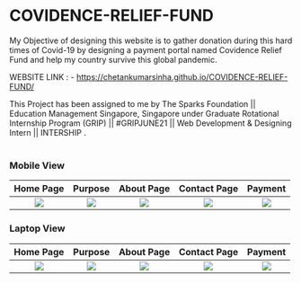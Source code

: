 # COVIDENCE-RELIEF-FUND
My Objective of designing this website is to gather donation during this hard times of Covid-19 by designing a payment portal named Covidence Relief Fund and help my country survive this global pandemic.

WEBSITE LINK : - https://chetankumarsinha.github.io/COVIDENCE-RELIEF-FUND/

This Project has been assigned to me by 
The Sparks Foundation || Education Management Singapore, Singapore
under Graduate Rotational Internship Program (GRIP) || #GRIPJUNE21 
|| Web Development & Designing  Intern || INTERSHIP .
<br />
<br />
### Mobile View

Home Page               |  Purpose               | About Page               |  Contact Page               | Payment                    
:-------------------------:|:-------------------------:|:-------------------------:|:-------------------------:|:-------------------------:
![](https://user-images.githubusercontent.com/83967941/147749979-7af283a2-a342-4616-b031-90b32789857e.png)|![](https://user-images.githubusercontent.com/83967941/147750212-dbe90db2-1132-4e88-a8cf-4c70d1562cd9.png)|![](https://user-images.githubusercontent.com/83967941/147750321-0c948cf0-4970-4c32-9620-905cbca7d28c.png)|![](https://user-images.githubusercontent.com/83967941/147750476-84e7d0f5-556f-40e8-a213-edd7abd03f8e.png)|![](https://user-images.githubusercontent.com/83967941/147751044-429d3145-27ba-49e5-a0a4-070884fb4a1a.png)|

### Laptop View

Home Page               |  Purpose               | About Page               |  Contact Page               | Payment                    
:-------------------------:|:-------------------------:|:-------------------------:|:-------------------------:|:-------------------------:
![](https://user-images.githubusercontent.com/83967941/147751182-4cc085ae-0857-478e-a573-6cbe045bfe5e.png)|![](https://user-images.githubusercontent.com/83967941/147751198-e5ac3537-b7e3-40d2-8f01-4bcae361c20e.png)|![](https://user-images.githubusercontent.com/83967941/147751213-55c663a4-2343-4a3a-bc36-a29683fb7334.png)|![](https://user-images.githubusercontent.com/83967941/147751223-54a4b6d3-db8f-4686-bc24-b445e5d977a6.png)|![](https://user-images.githubusercontent.com/83967941/147751228-f3c5cee5-662d-4c4c-8b36-6ae10a4ad765.png)|



